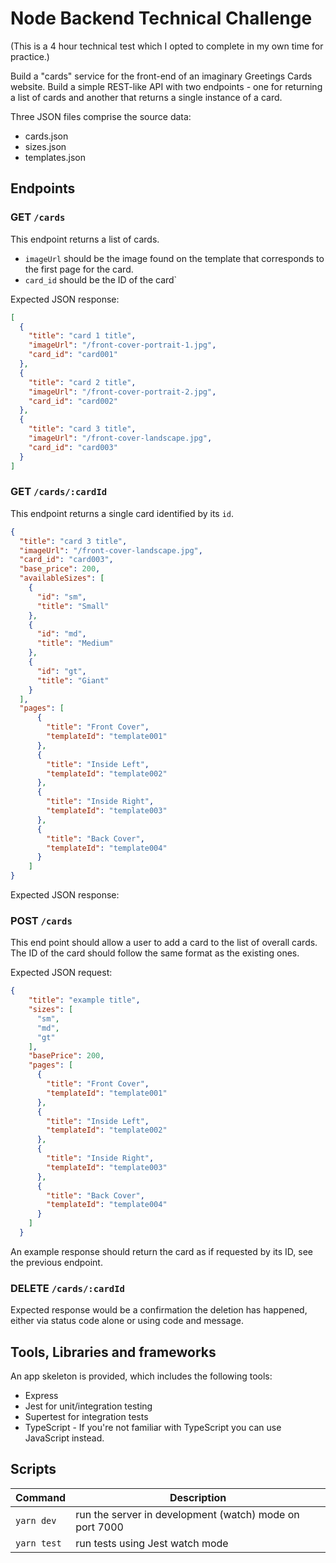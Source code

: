 # Node Backend Technical Challenge

(This is a 4 hour technical test which I opted to complete in my own time for practice.)

Build a "cards" service for the front-end of an imaginary Greetings Cards website. 
Build a simple REST-like API with two endpoints - one for returning a list of cards and another that returns a single instance of a card.

Three JSON files comprise the source data:
- cards.json
- sizes.json
- templates.json

## Endpoints

### GET `/cards`

This endpoint returns a list of cards.
- `imageUrl` should be the image found on the template that corresponds to the first page for the card.
- `card_id` should be the ID of the card`

Expected JSON response:

```json
[
  {
    "title": "card 1 title",
    "imageUrl": "/front-cover-portrait-1.jpg",
    "card_id": "card001"
  },
  {
    "title": "card 2 title",
    "imageUrl": "/front-cover-portrait-2.jpg",
    "card_id": "card002"
  },
  {
    "title": "card 3 title",
    "imageUrl": "/front-cover-landscape.jpg",
    "card_id": "card003"
  }
]
```

### GET `/cards/:cardId`

This endpoint returns a single card identified by its `id`. 

```json
{
  "title": "card 3 title",
  "imageUrl": "/front-cover-landscape.jpg",
  "card_id": "card003",
  "base_price": 200,
  "availableSizes": [
    {
      "id": "sm",
      "title": "Small"
    },
    {
      "id": "md",
      "title": "Medium"
    },
    {
      "id": "gt",
      "title": "Giant"
    }
  ],
  "pages": [
      {
        "title": "Front Cover",
        "templateId": "template001"
      },
      {
        "title": "Inside Left",
        "templateId": "template002"
      },
      {
        "title": "Inside Right",
        "templateId": "template003"
      },
      {
        "title": "Back Cover",
        "templateId": "template004"
      }
    ]
}
```

Expected JSON response: 

### POST `/cards`

This end point should allow a user to add a card to the list of overall cards. The ID of the card should follow the same format as the existing ones. 

Expected JSON request: 

```json
{
    "title": "example title",
    "sizes": [
      "sm",
      "md",
      "gt"
    ],
    "basePrice": 200,
    "pages": [
      {
        "title": "Front Cover",
        "templateId": "template001"
      },
      {
        "title": "Inside Left",
        "templateId": "template002"
      },
      {
        "title": "Inside Right",
        "templateId": "template003"
      },
      {
        "title": "Back Cover",
        "templateId": "template004"
      }
    ]
  }
```

An example response should return the card as if requested by its ID, see the previous endpoint.  

### DELETE `/cards/:cardId`

Expected response would be a confirmation the deletion has happened, either via status code alone or using code and message. 

## Tools, Libraries and frameworks

An app skeleton is provided, which includes the following tools:

- Express
- Jest for unit/integration testing
- Supertest for integration tests
- TypeScript - If you're not familiar with TypeScript you can use JavaScript instead.

## Scripts

| Command | Description |
|--|--|
| `yarn dev` | run the server in development (watch) mode on port 7000 |
| `yarn test` |  run tests using Jest watch mode |


